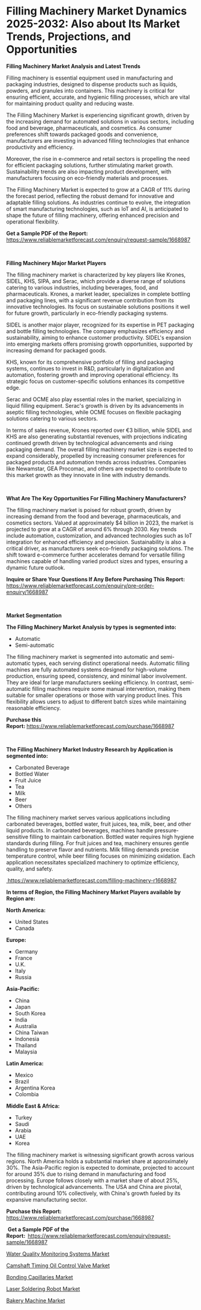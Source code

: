 <p><h1>Filling Machinery Market Dynamics 2025-2032: Also about Its Market Trends, Projections, and Opportunities</h1></p><p><strong>Filling Machinery Market Analysis and Latest Trends</strong></p>
<p><p>Filling machinery is essential equipment used in manufacturing and packaging industries, designed to dispense products such as liquids, powders, and granules into containers. This machinery is critical for ensuring efficient, accurate, and hygienic filling processes, which are vital for maintaining product quality and reducing waste.</p><p>The Filling Machinery Market is experiencing significant growth, driven by the increasing demand for automated solutions in various sectors, including food and beverage, pharmaceuticals, and cosmetics. As consumer preferences shift towards packaged goods and convenience, manufacturers are investing in advanced filling technologies that enhance productivity and efficiency.</p><p>Moreover, the rise in e-commerce and retail sectors is propelling the need for efficient packaging solutions, further stimulating market growth. Sustainability trends are also impacting product development, with manufacturers focusing on eco-friendly materials and processes.</p><p>The Filling Machinery Market is expected to grow at a CAGR of 11% during the forecast period, reflecting the robust demand for innovative and adaptable filling solutions. As industries continue to evolve, the integration of smart manufacturing technologies, such as IoT and AI, is anticipated to shape the future of filling machinery, offering enhanced precision and operational flexibility.</p></p>
<p><strong>Get a Sample PDF of the Report:&nbsp;</strong> <a href="https://www.reliablemarketforecast.com/enquiry/request-sample/1668987?utm_campaign=1906&utm_medium=2&utm_source=Github&utm_content=ia&utm_term=08042025&utm_id=filling-machinery">https://www.reliablemarketforecast.com/enquiry/request-sample/1668987</a></p>
<p>&nbsp;</p>
<p><strong>Filling Machinery Major Market Players</strong></p>
<p><p>The filling machinery market is characterized by key players like Krones, SIDEL, KHS, SIPA, and Serac, which provide a diverse range of solutions catering to various industries, including beverages, food, and pharmaceuticals. Krones, a market leader, specializes in complete bottling and packaging lines, with a significant revenue contribution from its innovative technologies. Its focus on sustainable solutions positions it well for future growth, particularly in eco-friendly packaging systems.</p><p>SIDEL is another major player, recognized for its expertise in PET packaging and bottle filling technologies. The company emphasizes efficiency and sustainability, aiming to enhance customer productivity. SIDEL's expansion into emerging markets offers promising growth opportunities, supported by increasing demand for packaged goods.</p><p>KHS, known for its comprehensive portfolio of filling and packaging systems, continues to invest in R&D, particularly in digitalization and automation, fostering growth and improving operational efficiency. Its strategic focus on customer-specific solutions enhances its competitive edge.</p><p>Serac and OCME also play essential roles in the market, specializing in liquid filling equipment. Serac's growth is driven by its advancements in aseptic filling technologies, while OCME focuses on flexible packaging solutions catering to various sectors.</p><p>In terms of sales revenue, Krones reported over €3 billion, while SIDEL and KHS are also generating substantial revenues, with projections indicating continued growth driven by technological advancements and rising packaging demand. The overall filling machinery market size is expected to expand considerably, propelled by increasing consumer preferences for packaged products and automation trends across industries. Companies like Newamstar, GEA Procomac, and others are expected to contribute to this market growth as they innovate in line with industry demands.</p></p>
<p>&nbsp;</p>
<p><strong>What Are The Key Opportunities For Filling Machinery Manufacturers?</strong></p>
<p><p>The filling machinery market is poised for robust growth, driven by increasing demand from the food and beverage, pharmaceuticals, and cosmetics sectors. Valued at approximately $4 billion in 2023, the market is projected to grow at a CAGR of around 6% through 2030. Key trends include automation, customization, and advanced technologies such as IoT integration for enhanced efficiency and precision. Sustainability is also a critical driver, as manufacturers seek eco-friendly packaging solutions. The shift toward e-commerce further accelerates demand for versatile filling machines capable of handling varied product sizes and types, ensuring a dynamic future outlook.</p></p>
<p><strong>Inquire or Share Your Questions If Any Before Purchasing This Report:</strong> <a href="https://www.reliablemarketforecast.com/enquiry/pre-order-enquiry/1668987?utm_campaign=1906&utm_medium=2&utm_source=Github&utm_content=ia&utm_term=08042025&utm_id=filling-machinery">https://www.reliablemarketforecast.com/enquiry/pre-order-enquiry/1668987</a></p>
<p>&nbsp;</p>
<p><strong>Market Segmentation</strong></p>
<p><strong>The Filling Machinery Market Analysis by types is segmented into:</strong></p>
<p><ul><li>Automatic</li><li>Semi-automatic</li></ul></p>
<p><p>The filling machinery market is segmented into automatic and semi-automatic types, each serving distinct operational needs. Automatic filling machines are fully automated systems designed for high-volume production, ensuring speed, consistency, and minimal labor involvement. They are ideal for large manufacturers seeking efficiency. In contrast, semi-automatic filling machines require some manual intervention, making them suitable for smaller operations or those with varying product lines. This flexibility allows users to adjust to different batch sizes while maintaining reasonable efficiency.</p></p>
<p><strong>Purchase this Report:&nbsp;</strong><a href="https://www.reliablemarketforecast.com/purchase/1668987?utm_campaign=1906&utm_medium=2&utm_source=Github&utm_content=ia&utm_term=08042025&utm_id=filling-machinery">https://www.reliablemarketforecast.com/purchase/1668987</a></p>
<p>&nbsp;</p>
<p><strong>The Filling Machinery Market Industry Research by Application is segmented into:</strong></p>
<p><ul><li>Carbonated Beverage</li><li>Bottled Water</li><li>Fruit Juice</li><li>Tea</li><li>Milk</li><li>Beer</li><li>Others</li></ul></p>
<p><p>The filling machinery market serves various applications including carbonated beverages, bottled water, fruit juices, tea, milk, beer, and other liquid products. In carbonated beverages, machines handle pressure-sensitive filling to maintain carbonation. Bottled water requires high hygiene standards during filling. For fruit juices and tea, machinery ensures gentle handling to preserve flavor and nutrients. Milk filling demands precise temperature control, while beer filling focuses on minimizing oxidation. Each application necessitates specialized machinery to optimize efficiency, quality, and safety.</p></p>
<p><a href="https://www.reliablemarketforecast.com/filling-machinery-r1668987?utm_campaign=1906&utm_medium=2&utm_source=Github&utm_content=ia&utm_term=08042025&utm_id=filling-machinery">&nbsp;https://www.reliablemarketforecast.com/filling-machinery-r1668987</a></p>
<p><strong>In terms of Region, the Filling Machinery Market Players available by Region are:</strong></p>
<p>
    <p> <strong> North America: </strong>
        <ul>
            <li>United States</li>
            <li>Canada</li>
        </ul>
        </p> 
    <p> <strong> Europe: </strong>
        <ul>
            <li>Germany</li>
            <li>France</li>
            <li>U.K.</li>
            <li>Italy</li>
            <li>Russia</li>
        </ul>
        </p> 
    <p> <strong> Asia-Pacific: </strong>
        <ul>
            <li>China</li>
            <li>Japan</li>
            <li>South Korea</li>
            <li>India</li>
            <li>Australia</li>
            <li>China Taiwan</li>
            <li>Indonesia</li>
            <li>Thailand</li>
            <li>Malaysia</li>
        </ul>
        </p> 
    <p> <strong> Latin America: </strong>
        <ul>
            <li>Mexico</li>
            <li>Brazil</li>
            <li>Argentina Korea</li>
            <li>Colombia</li>
        </ul>
        </p> 
    <p> <strong> Middle East & Africa: </strong>
        <ul>
            <li>Turkey</li>
            <li>Saudi</li>
            <li>Arabia</li>
            <li>UAE</li>
            <li>Korea</li>
        </ul>
    </p>
    </p>
<p><p>The filling machinery market is witnessing significant growth across various regions. North America holds a substantial market share at approximately 30%. The Asia-Pacific region is expected to dominate, projected to account for around 35% due to rising demand in manufacturing and food processing. Europe follows closely with a market share of about 25%, driven by technological advancements. The USA and China are pivotal, contributing around 10% collectively, with China's growth fueled by its expansive manufacturing sector.</p></p>
<p><strong>Purchase this Report: </strong><a href="https://www.reliablemarketforecast.com/purchase/1668987?utm_campaign=1906&utm_medium=2&utm_source=Github&utm_content=ia&utm_term=08042025&utm_id=filling-machinery">https://www.reliablemarketforecast.com/purchase/1668987</a></p>
<p>&nbsp;<strong>Get a Sample PDF of the Report:&nbsp;&nbsp;</strong><a href="https://www.reliablemarketforecast.com/enquiry/request-sample/1668987?utm_campaign=1906&utm_medium=2&utm_source=Github&utm_content=ia&utm_term=08042025&utm_id=filling-machinery">https://www.reliablemarketforecast.com/enquiry/request-sample/1668987</a></p>
<p><strong></strong></p>
<p><p><a href="https://github.com/kaddahblejc/Market-Research-Report-List-1/blob/main/water-quality-monitoring-systems-market.md?utm_campaign=1906&utm_medium=2&utm_source=Github&utm_content=ia&utm_term=08042025&utm_id=filling-machinery">Water Quality Monitoring Systems Market</a></p><p><a href="https://github.com/tanckfelli84/Market-Research-Report-List-1/blob/main/camshaft-timing-oil-control-valve-market.md?utm_campaign=1906&utm_medium=2&utm_source=Github&utm_content=ia&utm_term=08042025&utm_id=filling-machinery">Camshaft Timing Oil Control Valve Market</a></p><p><a href="https://github.com/wakerizaak8g/Market-Research-Report-List-1/blob/main/bonding-capillaries-market.md?utm_campaign=1906&utm_medium=2&utm_source=Github&utm_content=ia&utm_term=08042025&utm_id=filling-machinery">Bonding Capillaries Market</a></p><p><a href="https://github.com/abidomamen/Market-Research-Report-List-1/blob/main/laser-soldering-robot-market.md?utm_campaign=1906&utm_medium=2&utm_source=Github&utm_content=ia&utm_term=08042025&utm_id=filling-machinery">Laser Soldering Robot Market</a></p><p><a href="https://github.com/leijavaagexo/Market-Research-Report-List-1/blob/main/bakery-machine-market.md?utm_campaign=1906&utm_medium=2&utm_source=Github&utm_content=ia&utm_term=08042025&utm_id=filling-machinery">Bakery Machine Market</a></p></p>